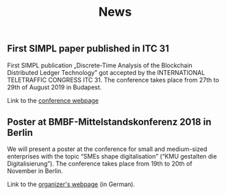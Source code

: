 ﻿---
layout: page
title: News
permalink: /news/
position: 10
---



## First SIMPL paper published in  ITC 31
First SIMPL publication „Discrete-Time Analysis of the Blockchain Distributed Ledger Technology” got accepted by the INTERNATIONAL TELETRAFFIC CONGRESS ITC 31.
The conference takes place from 27th to 29th of August 2019 in Budapest.

Link to the [conference webpage]( https://itc31.org/)

## Poster at BMBF-Mittelstandskonferenz 2018 in Berlin
We will present a poster at the conference for small and medium-sized enterprises with the topic “SMEs shape digitalisation” (“KMU gestalten die Digitalisierung”).
The conference takes place from 19th to 20th of November in Berlin.

Link to the [organizer's webpage](https://www.softwaresysteme.pt-dlr.de/de/mittelstandskonferenz-2018.php) (in German).
